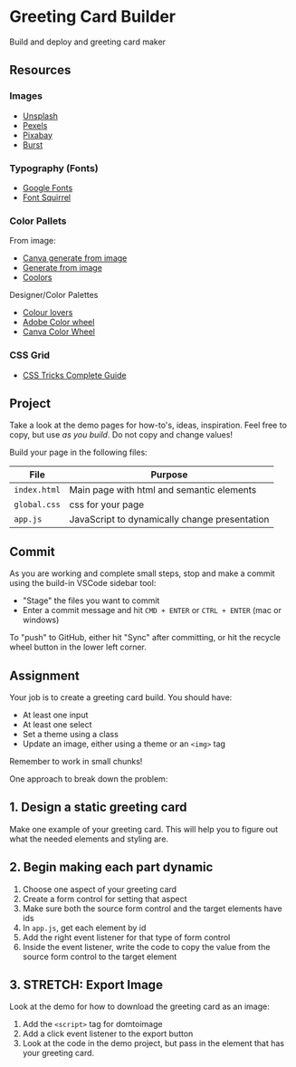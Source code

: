 Greeting Card Builder
===

Build and deploy and greeting card maker

## Resources



### Images

- [Unsplash](https://unsplash.com/)
- [Pexels](https://www.pexels.com/)
- [Pixabay](https://pixabay.com/)
- [Burst](https://burst.shopify.com/)

### Typography (Fonts)

- [Google Fonts](https://fonts.google.com/)
- [Font Squirrel](https://www.fontsquirrel.com/)

### Color Pallets

From image:
- [Canva generate from image](https://www.canva.com/colors/color-palette-generator/)
- [Generate from image](https://imagecolorpicker.com/)
- [Coolors](https://coolors.co/image-picker)

Designer/Color Palettes
- [Colour lovers](https://www.colourlovers.com/)
- [Adobe Color wheel](https://color.adobe.com/create/color-wheel)
- [Canva Color Wheel](https://www.canva.com/colors/color-wheel/)

### CSS Grid

- [CSS Tricks Complete Guide](https://css-tricks.com/snippets/css/complete-guide-grid/)

## Project

Take a look at the demo pages for how-to's, ideas, inspiration. Feel free to copy,
but use _as you build_. Do not copy and change values!

Build your page in the following files:

File | Purpose
---|---
`index.html` | Main page with html and semantic elements
`global.css` | css for your page
`app.js`     | JavaScript to dynamically change presentation

## Commit

As you are working and complete small steps, stop and make a commit using the 
build-in VSCode sidebar tool:

- "Stage" the files you want to commit
- Enter a commit message and hit `CMD + ENTER` or `CTRL + ENTER` (mac or windows)

To "push" to GitHub, either hit "Sync" after committing, or hit the recycle wheel button in the lower left corner.

## Assignment

Your job is to create a greeting card build. You should have:
- At least one input
- At least one select
- Set a theme using a class
- Update an image, either using a theme or an `<img>` tag

Remember to work in small chunks! 

One approach to break down the problem:

## 1. Design a static greeting card

Make one example of your greeting card. This will help you to figure out what the needed elements and styling are.

## 2. Begin making each part dynamic

1. Choose one aspect of your greeting card
1. Create a form control for setting that aspect
1. Make sure both the source form control and the target elements have ids
1. In `app.js`, get each element by id
1. Add the right event listener for that type of form control
1. Inside the event listener, write the code to copy the value from the source form control to the target element

## 3. STRETCH: Export Image

Look at the demo for how to download the greeting card as an image:
1. Add the `<script>` tag for domtoimage
1. Add a click event listener to the export button
1. Look at the code in the demo project, but pass in the element that has your greeting card.
